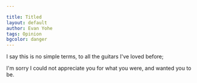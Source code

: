 ```yaml
---

title: Titled
layout: default
author: Evan Yohe
tags: Opinion
bgcolor: danger
---
```

I say this is no simple terms, to all the guitars I've loved before;

I'm sorry I could not appreciate you for what you were, and wanted you to be.